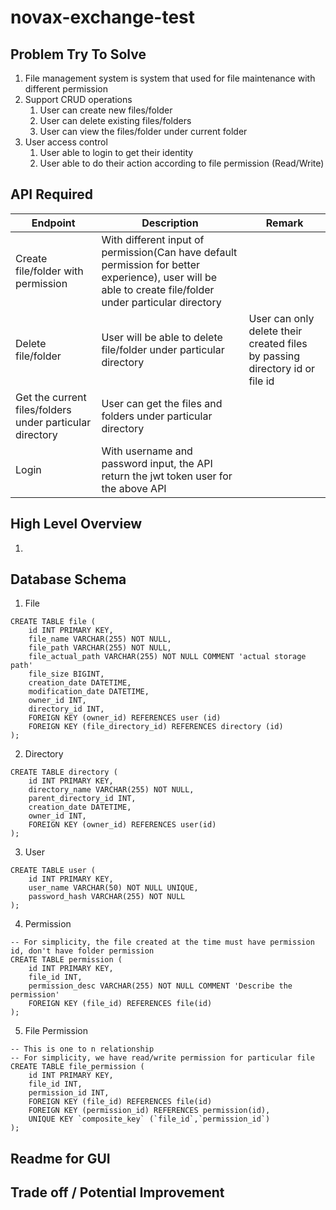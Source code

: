 # novax-exchange-test

## Problem Try To Solve
1. File management system is system that used for file maintenance with different permission 
1. Support CRUD operations
    1. User can create new files/folder
    2. User can delete existing files/folders
    3. User can view the files/folder under current folder
2. User access control
    1. User able to login to get their identity
    2. User able to do their action according to file permission (Read/Write)

## API Required
| Endpoint | Description | Remark
| -------- | ------- | -------
| Create file/folder with permission  | With different input of permission(Can have default permission for better experience), user will be able to create file/folder under particular directory    |
| Delete file/folder | User will be able to delete file/folder under particular directory     | User can only delete their created files by passing directory id or file id
| Get the current files/folders under particular directory    | User can get the files and folders under particular directory    |
| Login | With username and password input, the API return the jwt token user for the above API|


## High Level Overview
1. 


## Database Schema 
1. File
```
CREATE TABLE file (
    id INT PRIMARY KEY,
    file_name VARCHAR(255) NOT NULL,
    file_path VARCHAR(255) NOT NULL,
    file_actual_path VARCHAR(255) NOT NULL COMMENT 'actual storage path'
    file_size BIGINT,
    creation_date DATETIME,
    modification_date DATETIME,
    owner_id INT,
    directory_id INT, 
    FOREIGN KEY (owner_id) REFERENCES user (id)
    FOREIGN KEY (file_directory_id) REFERENCES directory (id)
);
```
2. Directory
```
CREATE TABLE directory (
    id INT PRIMARY KEY,
    directory_name VARCHAR(255) NOT NULL,
    parent_directory_id INT,
    creation_date DATETIME,
    owner_id INT,
    FOREIGN KEY (owner_id) REFERENCES user(id)
);
```
3. User
```
CREATE TABLE user (
    id INT PRIMARY KEY,
    user_name VARCHAR(50) NOT NULL UNIQUE,
    password_hash VARCHAR(255) NOT NULL
);

```
4. Permission
```
-- For simplicity, the file created at the time must have permission id, don't have folder permission
CREATE TABLE permission (
    id INT PRIMARY KEY,
    file_id INT,
    permission_desc VARCHAR(255) NOT NULL COMMENT 'Describe the permission'
    FOREIGN KEY (file_id) REFERENCES file(id)
);
```
5. File Permission
```
-- This is one to n relationship
-- For simplicity, we have read/write permission for particular file
CREATE TABLE file_permission (
    id INT PRIMARY KEY,
    file_id INT,
    permission_id INT,
    FOREIGN KEY (file_id) REFERENCES file(id)
    FOREIGN KEY (permission_id) REFERENCES permission(id),
    UNIQUE KEY `composite_key` (`file_id`,`permission_id`)
);
```


## Readme for GUI

## Trade off / Potential Improvement
